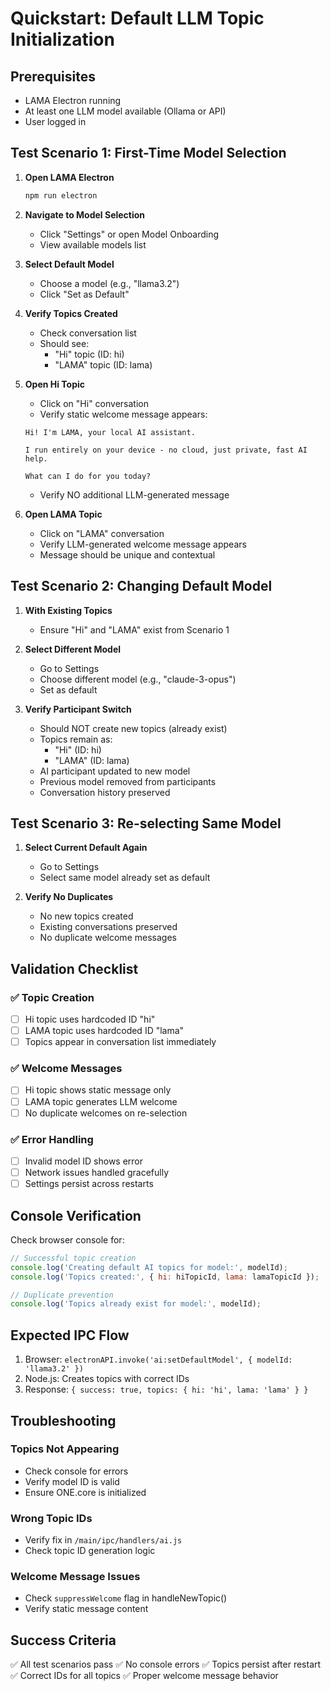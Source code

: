 # Quickstart: Default LLM Topic Initialization

## Prerequisites
- LAMA Electron running
- At least one LLM model available (Ollama or API)
- User logged in

## Test Scenario 1: First-Time Model Selection

1. **Open LAMA Electron**
   ```bash
   npm run electron
   ```

2. **Navigate to Model Selection**
   - Click "Settings" or open Model Onboarding
   - View available models list

3. **Select Default Model**
   - Choose a model (e.g., "llama3.2")
   - Click "Set as Default"

4. **Verify Topics Created**
   - Check conversation list
   - Should see:
     - "Hi" topic (ID: hi)
     - "LAMA" topic (ID: lama)

5. **Open Hi Topic**
   - Click on "Hi" conversation
   - Verify static welcome message appears:
   ```
   Hi! I'm LAMA, your local AI assistant.

   I run entirely on your device - no cloud, just private, fast AI help.

   What can I do for you today?
   ```
   - Verify NO additional LLM-generated message

6. **Open LAMA Topic**
   - Click on "LAMA" conversation
   - Verify LLM-generated welcome message appears
   - Message should be unique and contextual

## Test Scenario 2: Changing Default Model

1. **With Existing Topics**
   - Ensure "Hi" and "LAMA" exist from Scenario 1

2. **Select Different Model**
   - Go to Settings
   - Choose different model (e.g., "claude-3-opus")
   - Set as default

3. **Verify Participant Switch**
   - Should NOT create new topics (already exist)
   - Topics remain as:
     - "Hi" (ID: hi)
     - "LAMA" (ID: lama)
   - AI participant updated to new model
   - Previous model removed from participants
   - Conversation history preserved

## Test Scenario 3: Re-selecting Same Model

1. **Select Current Default Again**
   - Go to Settings
   - Select same model already set as default

2. **Verify No Duplicates**
   - No new topics created
   - Existing conversations preserved
   - No duplicate welcome messages

## Validation Checklist

### ✅ Topic Creation
- [ ] Hi topic uses hardcoded ID "hi"
- [ ] LAMA topic uses hardcoded ID "lama"
- [ ] Topics appear in conversation list immediately

### ✅ Welcome Messages
- [ ] Hi topic shows static message only
- [ ] LAMA topic generates LLM welcome
- [ ] No duplicate welcomes on re-selection

### ✅ Error Handling
- [ ] Invalid model ID shows error
- [ ] Network issues handled gracefully
- [ ] Settings persist across restarts

## Console Verification

Check browser console for:
```javascript
// Successful topic creation
console.log('Creating default AI topics for model:', modelId);
console.log('Topics created:', { hi: hiTopicId, lama: lamaTopicId });

// Duplicate prevention
console.log('Topics already exist for model:', modelId);
```

## Expected IPC Flow

1. Browser: `electronAPI.invoke('ai:setDefaultModel', { modelId: 'llama3.2' })`
2. Node.js: Creates topics with correct IDs
3. Response: `{ success: true, topics: { hi: 'hi', lama: 'lama' } }`

## Troubleshooting

### Topics Not Appearing
- Check console for errors
- Verify model ID is valid
- Ensure ONE.core is initialized

### Wrong Topic IDs
- Verify fix in `/main/ipc/handlers/ai.js`
- Check topic ID generation logic

### Welcome Message Issues
- Check `suppressWelcome` flag in handleNewTopic()
- Verify static message content

## Success Criteria

✅ All test scenarios pass
✅ No console errors
✅ Topics persist after restart
✅ Correct IDs for all topics
✅ Proper welcome message behavior